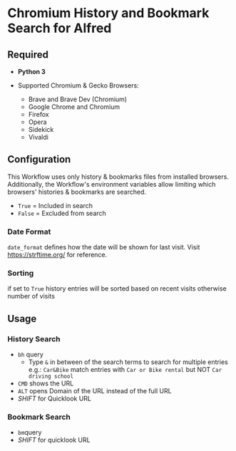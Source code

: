 # Chromium History and Bookmark Search for Alfred

## Required

* **Python 3**

* Supported Chromium & Gecko Browsers:
  * Brave and Brave Dev (Chromium)
  * Google Chrome and Chromium
  * Firefox
  * Opera
  * Sidekick
  * Vivaldi

## Configuration

This Workflow uses only history & bookmarks files from installed browsers. Additionally, the Workflow's environment variables allow limiting which browsers' histories & bookmarks are searched.

* `True` = Included in search
* `False` = Excluded from search

### Date Format

`date_format` defines how the date will be shown for last visit. Visit https://strftime.org/ for reference.

### Sorting

if set to `True` history entries will be sorted based on recent visits otherwise number of visits

## Usage

### History Search

* `bh` query
    * Type `&` in between of the search terms to search for multiple entries e.g.:
         `Car&Bike` match entries with `Car or Bike rental` but NOT `Car driving school`
* `CMD` shows the URL
* `ALT` opens Domain of the URL instead of the full URL
* *SHIFT* for Quicklook URL

### Bookmark Search

* `bm`query
* *SHIFT* for quicklook URL
